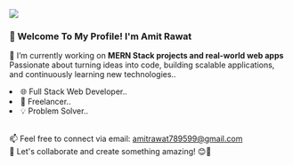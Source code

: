 <img src="./full_stack.png"/>
<br/>
<h3 class="font-bold text-xl font-sans uppercase tracking-wide leading-snug">
  👋 Welcome To My Profile! I'm Amit Rawat
</h3>

<p>
  🔭 I’m currently working on <strong>MERN Stack projects and real-world web apps</strong><br/>
  Passionate about turning ideas into code, building scalable applications, and continuously learning new technologies..
</p>

<li>🌐 Full Stack Web Developer..</li>
<li>💼 Freelancer..</li>
<li>💡 Problem Solver..</li>
<br/>
<p>
  📫 Feel free to connect via email: <a href="mailto:amitrawat789599@gmail.com">amitrawat789599@gmail.com</a><br/>
  🤝 Let's collaborate and create something amazing! 😊🚀
</p>
